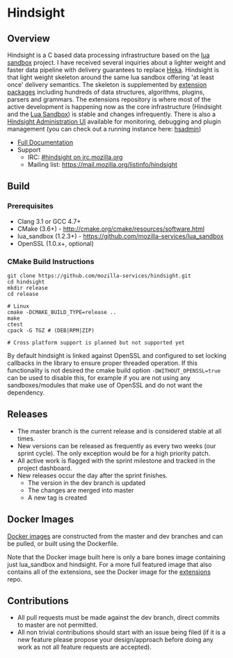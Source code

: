 # Hindsight

## Overview

Hindsight is a C based data processing infrastructure based on the
[lua sandbox](https://github.com/mozilla-services/lua_sandbox) project.  I have
received several inquiries about a lighter weight and faster data pipeline with
delivery guarantees to replace [Heka](https://github.com/mozilla-services/heka).
Hindsight is that light weight skeleton around the same lua sandbox offering
'at least once' delivery semantics. The skeleton is supplemented by
[extension packages](https://mozilla-services.github.io/lua_sandbox_extensions)
including hundreds of data structures, algorithms, plugins, parsers and
grammars. The extensions repository is where most of the active development is
happening now as the core infrastructure (Hindsight and the [Lua Sandbox](https://github.com/mozilla-services/lua_sandbox))
is stable and changes infrequently.  There is also a [Hindsight Administration UI](https://github.com/mozilla-services/hindsight_admin)
available for monitoring, debugging and plugin management (you can check out a
running instance here: [hsadmin](https://hsadmin.trink.com/))

* [Full Documentation](http://mozilla-services.github.io/hindsight)
* Support
    * IRC: [#hindsight on irc.mozilla.org](irc://irc.mozilla.org/hindsight)
    * Mailing list: https://mail.mozilla.org/listinfo/hindsight

## Build

### Prerequisites

* Clang 3.1 or GCC 4.7+
* CMake (3.6+) - http://cmake.org/cmake/resources/software.html
* lua_sandbox (1.2.3+) - https://github.com/mozilla-services/lua_sandbox
* OpenSSL (1.0.x+, optional)

### CMake Build Instructions

    git clone https://github.com/mozilla-services/hindsight.git
    cd hindsight
    mkdir release
    cd release

    # Linux
    cmake -DCMAKE_BUILD_TYPE=release ..
    make
    ctest
    cpack -G TGZ # (DEB|RPM|ZIP)

    # Cross platform support is planned but not supported yet

By default hindsight is linked against OpenSSL and configured to set locking callbacks in the
library to ensure proper threaded operation. If this functionality is not desired the cmake
build option `-DWITHOUT_OPENSSL=true` can be used to disable this, for example if you are not
using any sandboxes/modules that make use of OpenSSL and do not want the dependency.

## Releases

* The master branch is the current release and is considered stable at all
  times.
* New versions can be released as frequently as every two weeks (our sprint
  cycle). The only exception would be for a high priority patch.
* All active work is flagged with the sprint milestone and tracked in the
  project dashboard.
* New releases occur the day after the sprint finishes.
  * The version in the dev branch is updated
  * The changes are merged into master
  * A new tag is created

## Docker Images

[Docker images](https://hub.docker.com/r/mozilla/hindsight/tags) are constructed from the
master and dev branches and can be pulled, or built using the Dockerfile.

Note that the Docker image built here is only a bare bones image containing just lua_sandbox
and hindsight. For a more full featured image that also contains all of the extensions, see
the Docker image for the [extensions](https://github.com/mozilla-services/lua_sandbox_extensions)
repo.

## Contributions

* All pull requests must be made against the dev branch, direct commits to
  master are not permitted.
* All non trivial contributions should start with an issue being filed (if it is
  a new feature please propose your design/approach before doing any work as not
  all feature requests are accepted).
